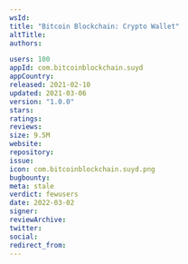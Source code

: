 ```yaml
---
wsId: 
title: "Bitcoin Blockchain: Crypto Wallet"
altTitle: 
authors:

users: 100
appId: com.bitcoinblockchain.suyd
appCountry: 
released: 2021-02-10
updated: 2021-03-06
version: "1.0.0"
stars: 
ratings: 
reviews: 
size: 9.5M
website: 
repository: 
issue: 
icon: com.bitcoinblockchain.suyd.png
bugbounty: 
meta: stale
verdict: fewusers
date: 2022-03-02
signer: 
reviewArchive:
twitter: 
social:
redirect_from:
---
```


